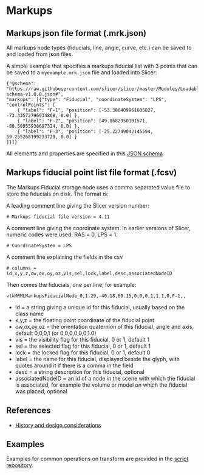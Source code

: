 # Markups

## Markups json file format (.mrk.json)

All markups node types (fiducials, line, angle, curve, etc.) can be saved to and loaded from json files.

A simple example that specifies a markups fiducial list with 3 points that can be saved to a `myexample.mrk.json` file and loaded into Slicer:

```
{"@schema": "https://raw.githubusercontent.com/slicer/slicer/master/Modules/Loadable/Markups/Resources/Schema/markups-schema-v1.0.0.json#",
"markups": [{"type": "Fiducial", "coordinateSystem": "LPS", "controlPoints": [
    { "label": "F-1", "position": [-53.388409961685827, -73.33572796934868, 0.0] },
    { "label": "F-2", "position": [49.8682950191571, -88.58955938697324, 0.0] },
    { "label": "F-3", "position": [-25.22749042145594, 59.255268199233729, 0.0] }
]}]}
```

All elements and properties are specified in this [JSON schema](https://github.com/Slicer/Slicer/blob/master/Modules/Loadable/Markups/Resources/Schema/markups-schema-v1.0.0.json).


## Markups fiducial point list file format (.fcsv)

The Markups Fiducial storage node uses a comma separated value file to store the fiducials on disk. The format is:

A leading comment line giving the Slicer version number:

    # Markups fiducial file version = 4.11

A comment line giving the coordinate system. In earlier versions of Slicer, numeric codes were used: RAS = 0, LPS = 1.

    # CoordinateSystem = LPS

A comment line explaining the fields in the csv

    # columns = id,x,y,z,ow,ox,oy,oz,vis,sel,lock,label,desc,associatedNodeID

Then comes the fiducials, one per line, for example:

    vtkMRMLMarkupsFiducialNode_0,1.29,-40.18,60.15,0,0,0,1,1,1,0,F-1,,

- id = a string giving a unique id for this fiducial, usually based on the class name
- x,y,z = the floating point coordinate of the fiducial point
- ow,ox,oy,oz = the orientation quaternion of this fiducial, angle and axis, default 0,0,0,1 (or 0,0,0,0,0,0,1.0)
- vis = the visibility flag for this fiducial, 0 or 1, default 1
- sel = the selected flag for this fiducial, 0 or 1, default 1
- lock = the locked flag for this fiducial, 0 or 1, default 0
- label = the name for this fiducial, displayed beside the glyph, with quotes around it if there is a comma in the field
- desc = a string description for this fiducial, optional
- associatedNodeID = an id of a node in the scene with which the fiducial is associated, for example the volume or model on which the fiducial was placed, optional

## References

- [History and design considerations](https://www.slicer.org/wiki/Documentation/Labs/Improving_Markups)

## Examples

Examples for common operations on transform are provided in the [script repository](../script_repository.html#markups).
